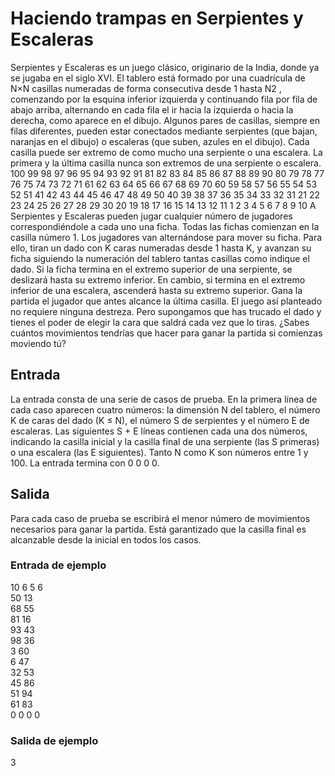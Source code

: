 # Haciendo trampas en Serpientes y Escaleras

Serpientes y Escaleras es un juego clásico, originario de la India, donde ya se jugaba en el
siglo XVI. El tablero está formado por una cuadrícula de N×N casillas numeradas de forma
consecutiva desde 1 hasta N2
, comenzando por la esquina inferior izquierda y continuando
fila por fila de abajo arriba, alternando en cada fila el ir hacia la izquierda o hacia la derecha,
como aparece en el dibujo. Algunos pares de casillas, siempre en filas diferentes, pueden
estar conectados mediante serpientes (que bajan, naranjas en el dibujo) o escaleras (que
suben, azules en el dibujo). Cada casilla puede ser extremo de como mucho una serpiente o
una escalera. La primera y la última casilla nunca son extremos de una serpiente o escalera.
100 99 98 97 96 95 94 93 92 91
81 82 83 84 85 86 87 88 89 90
80 79 78 77 76 75 74 73 72 71
61 62 63 64 65 66 67 68 69 70
60 59 58 57 56 55 54 53 52 51
41 42 43 44 45 46 47 48 49 50
40 39 38 37 36 35 34 33 32 31
21 22 23 24 25 26 27 28 29 30
20 19 18 17 16 15 14 13 12 11
1 2 3 4 5 6 7 8 9 10
A Serpientes y Escaleras pueden jugar cualquier número de jugadores correspondiéndole
a cada uno una ficha. Todas las fichas comienzan en la casilla número 1. Los jugadores van
alternándose para mover su ficha. Para ello, tiran un dado con K caras numeradas desde 1
hasta K, y avanzan su ficha siguiendo la numeración del tablero tantas casillas como indique
el dado. Si la ficha termina en el extremo superior de una serpiente, se deslizará hasta su
extremo inferior. En cambio, si termina en el extremo inferior de una escalera, ascenderá
hasta su extremo superior. Gana la partida el jugador que antes alcance la última casilla.
El juego así planteado no requiere ninguna destreza. Pero supongamos que has trucado el
dado y tienes el poder de elegir la cara que saldrá cada vez que lo tiras. ¿Sabes cuántos
movimientos tendrías que hacer para ganar la partida si comienzas moviendo tú?

## Entrada

La entrada consta de una serie de casos de prueba. En la primera línea de cada caso aparecen cuatro números: la dimensión N del tablero, el número K de caras del dado (K ≤ N), el
número S de serpientes y el número E de escaleras. Las siguientes S + E líneas contienen
cada una dos números, indicando la casilla inicial y la casilla final de una serpiente (las S
primeras) o una escalera (las E siguientes). Tanto N como K son números entre 1 y 100.
La entrada termina con 0 0 0 0.

## Salida

Para cada caso de prueba se escribirá el menor número de movimientos necesarios para
ganar la partida. Está garantizado que la casilla final es alcanzable desde la inicial en todos
los casos.

### Entrada de ejemplo

10 6 5 6  
50 13  
68 55  
81 16  
93 43  
98 36  
3 60  
6 47  
32 53  
45 86  
51 94  
61 83  
0 0 0 0

### Salida de ejemplo

3
